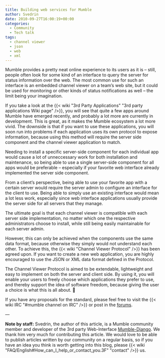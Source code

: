 ```yaml
---
title: Building web services for Mumble
author: Svedrin
date: 2010-09-27T16:00:19+00:00
categories:
  - Community
  - Tech talk
tags:
  - channel viewer
  - json
  - web
  - xml
---
```


Mumble provides a pretty neat online experience to its users as it is &#8211; still, people often look for some kind of
an interface to query the server for status information over the web. The most common use for such an interface is an
embedded channel viewer on a team&#8217;s web site, but it could be used for monitoring or other kinds of status
notifications as well &#8211; the limit being your imagination.

<!--more-->

If you take a look at the {{< wiki "3rd Party Applications" "3rd party applications Wiki page" />}}, you will see that
quite a few apps around Mumble have emerged recently, and probably a lot more are currently in development. This is
great, as it makes the Mumble ecosystem a lot more vivid. The downside is that if you want to use these applications,
you will soon run into problems if each application uses its own protocol to expose information, because using this
method will require the server side component and the channel viewer application to match.

Needing to install a specific server-side component for each individual app would cause a lot of unneccessary work for
both installation and maintenance, so being able to use a single server-side component for all apps would be preferable
&#8211; especially if your favorite web interface already implemented the server side component.

From a client&#8217;s perspective, being able to use your favorite app with a certain server would require the server
admin to configure an interface for the client to use. Being able to simply use an existing interface would mean a lot
less work, especially since web interface applications usually provide the server side for all servers that they manage.

The ultimate goal is that each channel viewer is compatible with each server side implementation, no matter which one
the respective administrators choose to install, while still being easily maintainable for each server admin.

However, this can only be achieved when the components use the same data format, because otherwise they simply would not
understand each other. To achieve this, the {{< wiki "Channel Viewer Protocol" />}} has been agreed upon. If you want to
create a new web application, you are highly encouraged to use the JSON or XML data format defined in the Protocol.

The Channel Viewer Protocol is aimed to be extendable, lightweight and easy to implement on both the server and client
side. By using it, you will enable your users to freely choose which applications they prefer to use, and thereby
support the idea of software freedom, because giving the user a choice is what this is all about. 🙂

If you have any proposals for the standard, please feel free to visit the {{< wiki IRC "#mumble channel on IRC" />}} or
post in the [forums][6].

&#8212;

**Note by staff:** Svedrin, the author of this article, is a Mumble community member and developer of the 3rd party
Web-Interface [Mumble-Django][7]. We thank him very much for contributing this article. We would love to be able to
publish articles written by our community on a regular basis, so if you have an idea you think is worth getting into
this blog, please {{< wiki "FAQ/English#How_can_I_help_or_contact_you.3F" "contact" />}} us.

[6]: http://sourceforge.net/apps/phpbb/mumble/
[7]: https://bitbucket.org/Svedrin/mumble-django/wiki/Home

